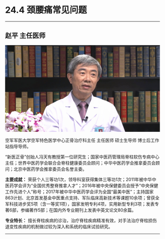 # 24.4 颈腰痛常见问题

---

## 赵平 主任医师

![1684476939693](image/c24_004/1684476939693.png)

空军军医大学空军特色医学中心正骨治疗科主任 主任医师 硕士生导师 博士后工作站指导导师。

“新医正骨”创始人冯天有教授第一位研究生；国家中医药管理局脊柱软伤专病中心主任；世界中医药学会联合会脊柱健康委员会顾问；中华中医药学会推拿委员会顾问；北京中医药学会推拿委员会名誉主委。

**主要成就：** 荣获个人三等功1次，领导科室获得集体三等功1次；2011年被中华中医药学会评为“全国优秀整脊推拿人才”；2016年被中央保健委员会授予“中央保健工作先进个人”称号；2017年被中华中医药学会评为全国“最美中医”；主持国家863计划、北京首发基金中医重点支持、军队临床高新技术等课题10余项；曾获全军科技进步奖5项（含一等奖1项），国家发明专利4项，实用新型专利3项；发表专著6部，参编著作5部；在国内外专业期刊上发表中英文论文80余篇。

**专业特长：** 擅长脊柱疾病的诊治，治疗脊柱疾病精准有效，对手法治疗脊柱损伤退变性疾病的机制做过较为深入和系统的临床试验研究。

---
